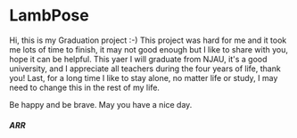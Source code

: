 # LambPose
Hi, this is my Graduation project   :-)
This project was hard for me and it took me lots of time to finish, it may not good enough but I like to share with you, hope it can be helpful. This yaer I will graduate from NJAU, it's a good university, and I appreciate all teachers during the four years of life, thank you! Last, for a long time I like to stay alone, no matter life or study, I may need to change this in the rest of my life. 

Be happy and be brave. May you have a nice day.













##### ARR
